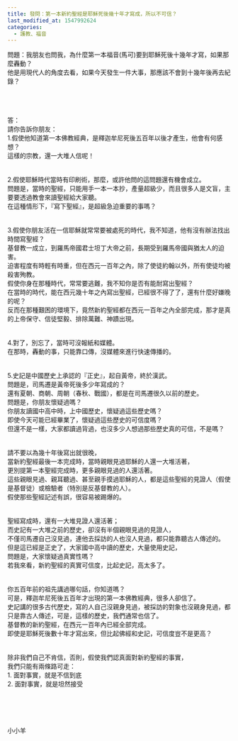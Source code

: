 ```yaml
---
title: 發問：第一本新約聖經是耶穌死後幾十年才寫成，所以不可信？
last_modified_at: 1547992624
categories:
  - 護教、福音
---
```


問題：我朋友也問我，為什麼第一本福音(馬可)要到耶穌死後十幾年才寫，如果那麼轟動？<br>他是用現代人的角度去看，如果今天發生一件大事，那應該不會到十幾年後再去紀錄？<br><!--more--><br><br><br><br>答：<br>請你告訴你朋友：<br>1.假使他知道第一本佛教經典，是釋迦牟尼死後五百年以後才產生，他會有何感想？<br>這樣的宗教，還一大堆人信呢！<br><br><br>2.假使耶穌時代當時有印刷術，那麼，或許他問的這問題還有機會成立。<br>問題是，當時的聖經，只能用手一本一本抄，產量超級少，而且很多人是文盲，主要要透過教會來讀聖經給大家聽。<br>在這種情形下，『寫下聖經』，是超級急迫重要的事嗎？<br><br><br>3.假使你朋友活在一信耶穌就常常要被處死的時代，我不知道，他有沒有辦法找出時間寫聖經？<br>基督教一成立，到羅馬帝國君士坦丁大帝之前，長期受到羅馬帝國與猶太人的迫害。<br>迫害程度有時輕有時重，但在西元一百年之內，除了使徒約翰以外，所有使徒均被殺害殉教。<br>假使你身在那種時代，常常要逃難，我不知你是否有能耐寫出聖經？<br>在當時的時代，能在西元幾十年之內寫出聖經，已經很不得了了，還有什麼好嫌晚的呢？<br>反而在那種艱困的環境下，竟然新約聖經都在西元一百年之內全部完成，那才是真的上帝保守、信徒堅毅、排除萬難、神蹟出現。<br><br><br>4.對了，別忘了，當時可沒報紙和媒體。<br>在那時，轟動的事，只能靠口傳，沒媒體來進行快速傳播的。<br><br><br>5.史記是中國歷史上承認的『正史』，起自黃帝，終於漢武。<br>問題是，司馬遷是黃帝死後多少年寫成的？<br>還有夏朝、商朝、周朝（春秋、戰國），都是在司馬遷很久以前的歷史。<br>問題是，你朋友懷疑過嗎？<br>你朋友讀國中高中時，上中國歷史，懷疑過這些歷史嗎？<br>即使今天可能已經畢業了，懷疑過這些歷史的可信度嗎？<br>但還不是一樣，大家都讀過背過，也沒多少人想過那些歷史真的可信，不是嗎？<br><br><br>請不要以為幾十年後寫出就很晚， <br>當新約聖經最後一本完成時，當時親眼見過耶穌的人還一大堆活著，<br>更別提第一本聖經完成時，更多親眼見過的人還活著。<br>這些親眼見過、親耳聽過、甚至親手摸過耶穌的人，都是這些聖經的見證人（假使是基督徒）或檢驗者（特別是反基督教的人）。<br>假使那些聖經記述有誤，很容易被踢爆的。<br><br><br>聖經寫成時，還有一大堆見證人還活著；<br>而史記有一大堆之前的歷史，卻沒有半個親眼見過的見證人，<br>不僅司馬遷自己沒見過，連他去採訪的人也沒人見過，都只能靠聽古人傳述的。<br>但是這已經是正史了，大家國中高中讀的歷史，大量使用史記，<br>問題是，大家懷疑過真實性嗎？<br>若我來看，新約聖經的真實可信度，比起史記，高太多了。<br><br><br>你五百年前的祖先講過哪句話，你知道嗎？<br>可是，釋迦牟尼死後五百年才出現的第一本佛教經典，很多人卻信了。<br>史記講的很多古代歷史，寫的人自己沒親身見過，被採訪的對象也沒親身見過，都只是靠古人傳述，可是，這樣的歷史，我們通常也信了。<br>基督教的新約聖經，在西元一百年內已經全部完成。<br>即使是耶穌死後數十年才寫出來，但比起佛經和史記，可信度豈不是更高？<br><br><br>除非我們自己不肯信，否則，假使我們認真面對新約聖經的事實，<br>我們只能有兩條路可走：<br>1.	面對事實，就是不信到底<br>2.	面對事實，就是坦然接受<br><br><br><br><br><br>小小羊<br>
